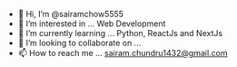 - 👋 Hi, I’m @sairamchow5555
- 👀 I’m interested in ... Web Development
- 🌱 I’m currently learning ... Python, ReactJs and NextJs
- 💞️ I’m looking to collaborate on ...
- 📫 How to reach me ... sairam.chundru1432@gmail.com

<!---
sairamchow5555/sairamchow5555 is a ✨ special ✨ repository because its `README.md` (this file) appears on your GitHub profile.
You can click the Preview link to take a look at your changes.
--->
